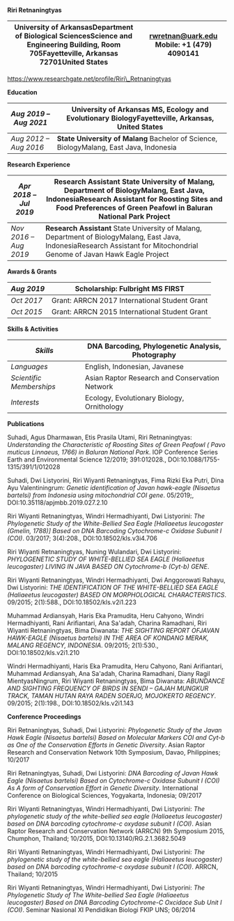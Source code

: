 
**Riri Retnaningtyas**

| University of ArkansasDepartment of Biological SciencesScience and Engineering Building, Room 705Fayetteville, Arkansas 72701United States | rwretnan@uark.edu Mobile: +1 (479) 4090141 |
| --- | --- |
https://www.researchgate.net/profile/Riri\_Retnaningtyas

**Education**

| _Aug 2019 – Aug 2021_ | **University of Arkansas** MS, Ecology and Evolutionary BiologyFayetteville, Arkansas, United States |
| --- | --- |
| _Aug 2012 – Aug 2016_ | **State University of Malang** Bachelor of Science, BiologyMalang, East Java, Indonesia |

**Research Experience**

| _Apr 2018 – Jul 2019_ | **Research Assistant** State University of Malang, Department of BiologyMalang, East Java, IndonesiaResearch Assistant for Roosting Sites and Food Preferences of Green Peafowl in Baluran National Park Project |
| --- | --- |
| _Nov 2016 – Aug 2019_ | **Research Assistant** State University of Malang, Department of BiologyMalang, East Java, IndonesiaResearch Assistant for Mitochondrial Genome of Javan Hawk Eagle Project |

**Awards &amp; Grants**

| _Aug 2019_ | Scholarship: Fulbright MS FIRST |
| --- | --- |
| _Oct 2017_ | Grant: ARRCN 2017 International Student Grant |
| _Oct 2015_ | Grant: ARRCN 2015 International Student Grant |

**Skills &amp; Activities**

| _Skills_ | DNA Barcoding, Phylogenetic Analysis, Photography |
| --- | --- |
| _Languages_ | English, Indonesian, Javanese |
| _Scientific Memberships_ | Asian Raptor Research and Conservation Network |
| _Interests_ | Ecology, Evolutionary Biology, Ornithology |

**Publications**

Suhadi, Agus Dharmawan, Etis Prasila Utami, Riri Retnaningtyas: _Understanding the Characteristic of Roosting Sites of Green Peafowl ( Pavo muticus Linnaeus, 1766) in Baluran National Park_. IOP Conference Series Earth and Environmental Science 12/2019; 391:012028., DOI:10.1088/1755-1315/391/1/012028

Suhadi, Dwi Listyorini, Riri Wiyanti Retnaningtyas, Fima Rizki Eka Putri, Dina Ayu Valentiningrum: _Genetic identification of Javan hawk-eagle (Nisaetus bartelsi) from Indonesia using mitochondrial COI gene_. 05/2019;, DOI:10.35118/apjmbb.2019.027.2.10

Riri Wiyanti Retnaningtyas, Windri Hermadhiyanti, Dwi Listyorini: _The Phylogenetic Study of the White-Bellied Sea Eagle [Haliaeetus leucogaster (Gmelin, 1788)] Based on DNA Barcoding Cytochrome-c Oxidase Subunit I (COI)_. 03/2017; 3(4):208., DOI:10.18502/kls.v3i4.706

Riri Wiyanti Retnaningtyas, Nuning Wulandari, Dwi Listyorini: _PHYLOGENETIC STUDY OF WHITE-BELLIED SEA EAGLE (Haliaeetus leucogaster) LIVING IN JAVA BASED ON Cytochrome-b (Cyt-b) GENE_.

Riri Wiyanti Retnaningtyas, Windri Hermadhiyanti, Dwi Anggorowati Rahayu, Dwi Listyorini: _THE IDENTIFICATION OF THE WHITE-BELLIED SEA EAGLE (Haliaeetus leucogaster) BASED ON MORPHOLOGICAL CHARACTERISTICS_. 09/2015; 2(1):588., DOI:10.18502/kls.v2i1.223

Muhammad Ardiansyah, Haris Eka Pramudita, Heru Cahyono, Windri Hermadhiyanti, Rani Arifiantari, Ana Sa&#39;adah, Charina Ramadhani, Riri Wiyanti Retnaningtyas, Bima Diwanata: _THE SIGHTING REPORT OFJAVAN HAWK-EAGLE (Nisaetus bartelsi) IN THE AREA OF KONDANG MERAK, MALANG REGENCY, INDONESIA_. 09/2015; 2(1):530., DOI:10.18502/kls.v2i1.210

Windri Hermadhiyanti, Haris Eka Pramudita, Heru Cahyono, Rani Arifiantari, Muhammad Ardiansyah, Ana Sa&#39;adah, Charina Ramadhani, Diany Ragil MientyasNingrum, Riri Wiyanti Retnaningtyas, Bima Diwanata: _ABUNDANCE AND SIGHTING FREQUENCY OF BIRDS IN SENDI – GAJAH MUNGKUR TRACK, TAMAN HUTAN RAYA RADEN SOERJO, MOJOKERTO REGENCY_. 09/2015; 2(1):198., DOI:10.18502/kls.v2i1.143

**Conference Proceedings**

Riri Retnaningtyas, Suhadi, Dwi Listyorini: _Phylogenetic Study of the Javan Hawk Eagle (*Nisaetus bartelsi*) Based on Molecular Markers *COI* and *Cyt-b* as One of the Conservation Efforts in Genetic Diversity_. Asian Raptor Research and Conservation Network 10th Symposium, Davao, Philippines; 10/2017

Riri Retnaningtyas, Suhadi, Dwi Listyorini: _DNA Barcoding of Javan Hawk Eagle (*Nisaetus bartelsi*) Based on Cytochrome-c Oxidase Subunit I (*COI*) As A form of Conservation Effort in Genetic Diversity_. International Conference on Biological Sciences, Yogyakarta, Indonesia; 09/2017

Riri Wiyanti Retnaningtyas, Windri Hermadhiyanti, Dwi Listyorini: _The phylogenetic study of the white-bellied sea eagle (*Haliaeetus leucogaster*) based on DNA barcoding cytochrome-c oxydase subunit I (*COI*)_. Asian Raptor Research and Conservation Network (ARRCN) 9th Symposium 2015, Chumphon, Thailand; 10/2015, DOI:10.13140/RG.2.1.3682.5049

Riri Wiyanti Retnaningtyas, Windri Hermadhiyanti, Dwi Listyorini: _The phylogenetic study of the white-bellied sea eagle (*Haliaeetus leucogaster*) based on DNA barcoding cytochrome-c oxydase subunit I (*COI*)_. ARRCN, Thailand; 10/2015

Riri Wiyanti Retnaningtyas, Windri Hermadhiyanti, Dwi Listyorini: _The Phylogenetic Study of The White-bellied Sea Eagle (*Haliaeetus leucogaster*) Based on DNA Barcoding Cytochrome-C Oxcidace Sub Unit I (COI)_. Seminar Nasional XI Pendidikan Biologi FKIP UNS; 06/2014